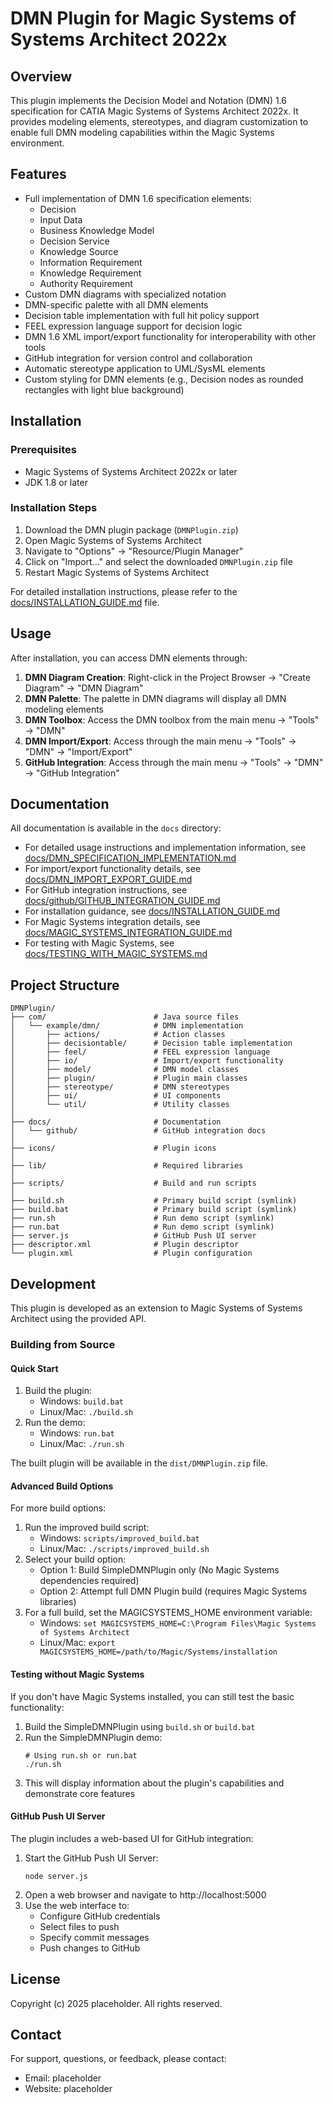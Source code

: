 # DMN Plugin for Magic Systems of Systems Architect 2022x

## Overview

This plugin implements the Decision Model and Notation (DMN) 1.6 specification for CATIA Magic Systems of Systems Architect 2022x. It provides modeling elements, stereotypes, and diagram customization to enable full DMN modeling capabilities within the Magic Systems environment.

## Features

- Full implementation of DMN 1.6 specification elements:
  - Decision
  - Input Data
  - Business Knowledge Model
  - Decision Service
  - Knowledge Source
  - Information Requirement
  - Knowledge Requirement
  - Authority Requirement
- Custom DMN diagrams with specialized notation
- DMN-specific palette with all DMN elements
- Decision table implementation with full hit policy support
- FEEL expression language support for decision logic
- DMN 1.6 XML import/export functionality for interoperability with other tools
- GitHub integration for version control and collaboration
- Automatic stereotype application to UML/SysML elements
- Custom styling for DMN elements (e.g., Decision nodes as rounded rectangles with light blue background)

## Installation

### Prerequisites

- Magic Systems of Systems Architect 2022x or later
- JDK 1.8 or later

### Installation Steps

1. Download the DMN plugin package (`DMNPlugin.zip`)
2. Open Magic Systems of Systems Architect
3. Navigate to "Options" → "Resource/Plugin Manager"
4. Click on "Import..." and select the downloaded `DMNPlugin.zip` file
5. Restart Magic Systems of Systems Architect

For detailed installation instructions, please refer to the [docs/INSTALLATION_GUIDE.md](docs/INSTALLATION_GUIDE.md) file.

## Usage

After installation, you can access DMN elements through:

1. **DMN Diagram Creation**: Right-click in the Project Browser → "Create Diagram" → "DMN Diagram"
2. **DMN Palette**: The palette in DMN diagrams will display all DMN modeling elements
3. **DMN Toolbox**: Access the DMN toolbox from the main menu → "Tools" → "DMN"
4. **DMN Import/Export**: Access through the main menu → "Tools" → "DMN" → "Import/Export"
5. **GitHub Integration**: Access through the main menu → "Tools" → "DMN" → "GitHub Integration"

## Documentation

All documentation is available in the `docs` directory:

- For detailed usage instructions and implementation information, see [docs/DMN_SPECIFICATION_IMPLEMENTATION.md](docs/DMN_SPECIFICATION_IMPLEMENTATION.md)
- For import/export functionality details, see [docs/DMN_IMPORT_EXPORT_GUIDE.md](docs/DMN_IMPORT_EXPORT_GUIDE.md)
- For GitHub integration instructions, see [docs/github/GITHUB_INTEGRATION_GUIDE.md](docs/github/GITHUB_INTEGRATION_GUIDE.md)
- For installation guidance, see [docs/INSTALLATION_GUIDE.md](docs/INSTALLATION_GUIDE.md)
- For Magic Systems integration details, see [docs/MAGIC_SYSTEMS_INTEGRATION_GUIDE.md](docs/MAGIC_SYSTEMS_INTEGRATION_GUIDE.md)
- For testing with Magic Systems, see [docs/TESTING_WITH_MAGIC_SYSTEMS.md](docs/TESTING_WITH_MAGIC_SYSTEMS.md)

## Project Structure

```
DMNPlugin/
├── com/                        # Java source files
│   └── example/dmn/            # DMN implementation
│       ├── actions/            # Action classes
│       ├── decisiontable/      # Decision table implementation
│       ├── feel/               # FEEL expression language
│       ├── io/                 # Import/export functionality
│       ├── model/              # DMN model classes
│       ├── plugin/             # Plugin main classes
│       ├── stereotype/         # DMN stereotypes
│       ├── ui/                 # UI components
│       └── util/               # Utility classes
│
├── docs/                       # Documentation
│   └── github/                 # GitHub integration docs
│
├── icons/                      # Plugin icons
│
├── lib/                        # Required libraries
│
├── scripts/                    # Build and run scripts
│
├── build.sh                    # Primary build script (symlink)
├── build.bat                   # Primary build script (symlink)
├── run.sh                      # Run demo script (symlink)
├── run.bat                     # Run demo script (symlink)
├── server.js                   # GitHub Push UI server
├── descriptor.xml              # Plugin descriptor
└── plugin.xml                  # Plugin configuration
```

## Development

This plugin is developed as an extension to Magic Systems of Systems Architect using the provided API.

### Building from Source

#### Quick Start

1. Build the plugin:
   - Windows: `build.bat`
   - Linux/Mac: `./build.sh`
2. Run the demo:
   - Windows: `run.bat`
   - Linux/Mac: `./run.sh`

The built plugin will be available in the `dist/DMNPlugin.zip` file.

#### Advanced Build Options

For more build options:

1. Run the improved build script:
   - Windows: `scripts/improved_build.bat`
   - Linux/Mac: `./scripts/improved_build.sh`
2. Select your build option:
   - Option 1: Build SimpleDMNPlugin only (No Magic Systems dependencies required)
   - Option 2: Attempt full DMN Plugin build (requires Magic Systems libraries)
3. For a full build, set the MAGICSYSTEMS_HOME environment variable:
   - Windows: `set MAGICSYSTEMS_HOME=C:\Program Files\Magic Systems of Systems Architect`
   - Linux/Mac: `export MAGICSYSTEMS_HOME=/path/to/Magic/Systems/installation`

#### Testing without Magic Systems

If you don't have Magic Systems installed, you can still test the basic functionality:

1. Build the SimpleDMNPlugin using `build.sh` or `build.bat`
2. Run the SimpleDMNPlugin demo:
   ```
   # Using run.sh or run.bat
   ./run.sh
   ```
3. This will display information about the plugin's capabilities and demonstrate core features

#### GitHub Push UI Server

The plugin includes a web-based UI for GitHub integration:

1. Start the GitHub Push UI Server:
   ```
   node server.js
   ```
2. Open a web browser and navigate to http://localhost:5000
3. Use the web interface to:
   - Configure GitHub credentials
   - Select files to push
   - Specify commit messages
   - Push changes to GitHub

## License

Copyright (c) 2025 placeholder. All rights reserved.

## Contact

For support, questions, or feedback, please contact:
- Email: placeholder
- Website: placeholder